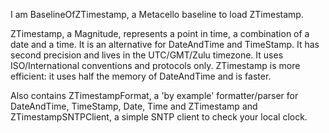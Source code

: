 I am BaselineOfZTimestamp, a Metacello baseline to load ZTimestamp.

ZTimestamp, a Magnitude, represents a point in time, a combination of a date and a time.
It is an alternative for DateAndTime and TimeStamp.
It has second precision and lives in the UTC/GMT/Zulu timezone.
It uses ISO/International conventions and protocols only. 
ZTimestamp is more efficient: it uses half the memory of DateAndTime and is faster.

Also contains ZTimestampFormat, a 'by example' formatter/parser for DateAndTime, TimeStamp, Date, Time and ZTimestamp and ZTimestampSNTPClient, a simple SNTP client to check your local clock.